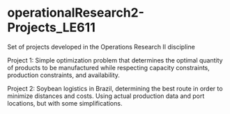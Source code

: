 # operationalResearch2-Projects_LE611
Set of projects developed in the Operations Research II discipline

Project 1: Simple optimization problem that determines the optimal quantity of products to be manufactured while respecting capacity constraints, production constraints, and availability.

Project 2: Soybean logistics in Brazil, determining the best route in order to minimize distances and costs. Using actual production data and port locations, but with some simplifications.

